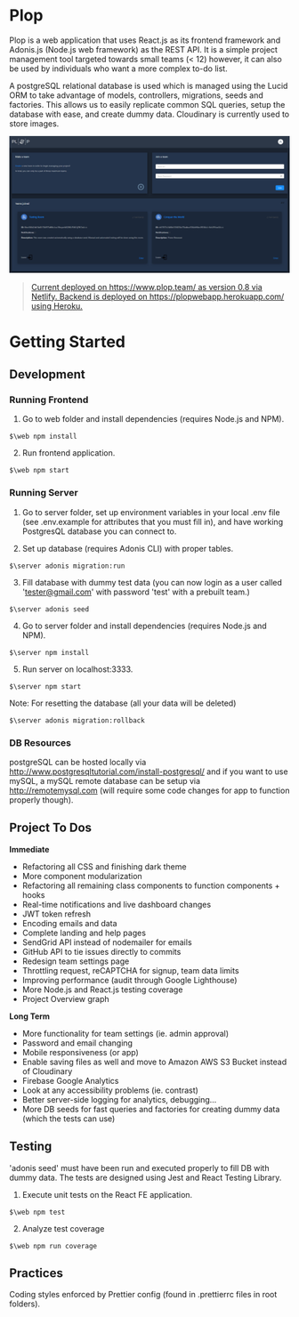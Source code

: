 Plop
=====

Plop is a web application that uses React.js as its frontend framework and Adonis.js (Node.js web framework) as the REST API. It is a simple project management tool targeted towards small teams (< 12) however, it can also be used by individuals who want a more complex to-do list.

A postgreSQL relational database is used which is managed using the Lucid ORM to take advantage of models, controllers, migrations, seeds and factories. This allows us to easily replicate common SQL queries, setup the database with ease, and create dummy data. Cloudinary is currently used to store images.

![Plop Dark Mode Preview](https://github.com/GV79/Plop/blob/master/readme-plop.png)

> [Current deployed on https://www.plop.team/ as version 0.8 via Netlify. Backend is deployed on https://plopwebapp.herokuapp.com/ using Heroku.](https://plop.team/)

# Getting Started

## Development

### Running Frontend

1. Go to web folder and install dependencies (requires Node.js and NPM).
```
$\web npm install
```
2. Run frontend application.
```
$\web npm start
```

### Running Server

1. Go to server folder, set up environment variables in your local .env file (see .env.example for attributes that you must fill in), and have working PostgresQL database you can connect to.

2. Set up database (requires Adonis CLI) with proper tables.
```
$\server adonis migration:run
```
3. Fill database with dummy test data (you can now login as a user called 'tester@gmail.com' with password 'test' with a prebuilt team.)
```
$\server adonis seed
```
4. Go to server folder and install dependencies (requires Node.js and NPM).
```
$\server npm install
```
5. Run server on localhost:3333.
```
$\server npm start
```

Note: For resetting the database (all your data will be deleted)
```
$\server adonis migration:rollback
```

### DB Resources

postgreSQL can be hosted locally via http://www.postgresqltutorial.com/install-postgresql/ and if you want to use mySQL, a mySQL remote database can be setup via http://remotemysql.com (will require some code changes for app to function properly though).

## Project To Dos

**Immediate**
- Refactoring all CSS and finishing dark theme
- More component modularization
- Refactoring all remaining class components to function components + hooks
- Real-time notifications and live dashboard changes
- JWT token refresh
- Encoding emails and data
- Complete landing and help pages
- SendGrid API instead of nodemailer for emails
- GitHub API to tie issues directly to commits
- Redesign team settings page
- Throttling request, reCAPTCHA for signup, team data limits
- Improving performance (audit through Google Lighthouse)
- More Node.js and React.js testing coverage
- Project Overview graph

**Long Term**
- More functionality for team settings (ie. admin approval)
- Password and email changing
- Mobile responsiveness (or app)
- Enable saving files as well and move to Amazon AWS S3 Bucket instead of Cloudinary
- Firebase Google Analytics
- Look at any accessibility problems (ie. contrast)
- Better server-side logging for analytics, debugging...
- More DB seeds for fast queries and factories for creating dummy data (which the tests can use)

## Testing

'adonis seed' must have been run and executed properly to fill DB with dummy data. The tests are designed using Jest and React Testing Library.

1. Execute unit tests on the React FE application.
```
$\web npm test
```

2. Analyze test coverage
```
$\web npm run coverage
```


## Practices

Coding styles enforced by Prettier config (found in .prettierrc files in root folders).
